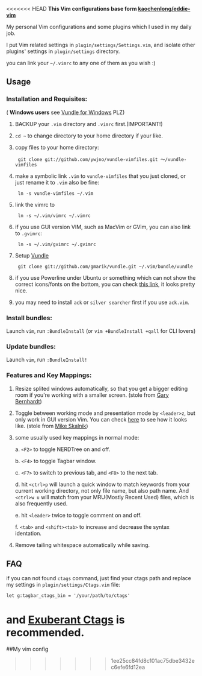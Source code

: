 <<<<<<< HEAD
**This Vim configurations base form [kaochenlong/eddie-vim](https://github.com/kaochenlong/eddie-vim)**

My personal Vim configurations and some plugins which I used in my daily job.

I put Vim related settings in `plugin/settings/Settings.vim`, and isolate other plugins' settings in `plugin/settings` directory.

you can link your `~/.vimrc` to any one of them as you wish :)

## Usage

### Installation and Requisites:
( **Windows users** see [Vundle for Windows](https://github.com/gmarik/vundle/wiki/Vundle-for-Windows) PLZ)

1. BACKUP your `.vim` directory and `.vimrc` first.(IMPORTANT!)

2. `cd ~` to change directory to your home directory if your like.

3. copy files to your home directory:

        git clone git://github.com/ywjno/vundle-vimfiles.git ～/vundle-vimfiles

4. make a symbolic link `.vim` to `vundle-vimfiles` that you just cloned, or just rename it to `.vim` also be fine:

        ln -s vundle-vimfiles ~/.vim

5. link the vimrc to

        ln -s ~/.vim/vimrc ~/.vimrc

6. if you use GUI version VIM, such as MacVim or GVim, you can also link to `.gvimrc`:

        ln -s ~/.vim/gvimrc ~/.gvimrc

7. Setup [Vundle](https://github.com/gmarik/vundle)

        git clone git://github.com/gmarik/vundle.git ~/.vim/bundle/vundle

8. if you use Powerline under Ubuntu or something which can not show the correct icons/fonts on the bottom, you can check [this link](https://github.com/scotu/ubuntu-mono-powerline), it looks pretty nice.

9. you may need to install `ack` or `silver searcher` first if you use `ack.vim`.

### Install bundles:

Launch `vim`, run `:BundleInstall`  (or `vim +BundleInstall +qall` for CLI lovers)

### Update bundles:

Launch `vim`, run `:BundleInstall!`

### Features and Key Mappings:

1. Resize splited windows automatically, so that you  get a bigger editing room if you're working with a smaller screen. (stole from [Gary Bernhardt](https://github.com/garybernhardt))

2. Toggle between working mode and presentation mode by `<leader>z`, but only work in GUI version Vim. You can check [here](http://blog.eddie.com.tw/2012/03/14/switch-to-presentation-mode/) to see how it looks like. (stole from [Mike Skalnik](https://github.com/skalnik))

3. some usually used key mappings in normal mode:

    a. `<F2>` to toggle NERDTree on and off.

    b. `<F4>` to toggle Tagbar window.

    c. `<F7>` to switch to previous tab, and `<F8>` to the next tab.

    d. hit `<ctrl>p` will launch a quick window to match keywords from your current working directory, not only file name, but also path name. And `<ctrl>w u` will match from your MRU(Mostly Recent Used) files, which is also frequently used.

    e. hit `<leader>` twice to toggle comment on and off.

    f. `<tab>` and `<shift><tab>` to increase and decrease the syntax identation.

4. Remove tailing whitespace automatically while saving.

## FAQ

if you can not found `ctags` command, just find your ctags path and replace my settings in `plugin/settings/Ctags.vim` file:

    let g:tagbar_ctags_bin = '/your/path/to/ctags'

and [Exuberant Ctags](http://ctags.sourceforge.net/) is recommended.
=======
##My vim config
>>>>>>> 1ee25cc84fd8c101ac75dbe3432ec6efe6fd12ea
